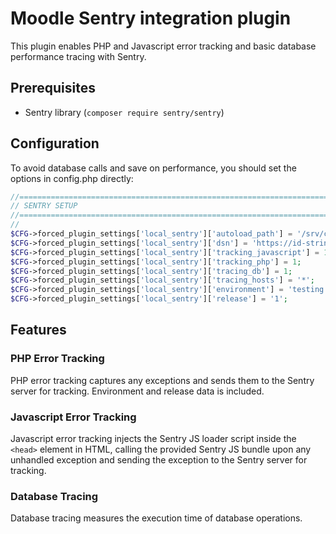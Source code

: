 # Moodle Sentry integration plugin

This plugin enables PHP and Javascript error tracking and basic database performance tracing with Sentry.


## Prerequisites

- Sentry library (`composer require sentry/sentry`)

## Configuration

To avoid database calls and save on performance, you should set the options in config.php directly:
```php
//=========================================================================
// SENTRY SETUP
//=========================================================================
//
$CFG->forced_plugin_settings['local_sentry']['autoload_path'] = '/srv/composer/vendor/autoload.php';
$CFG->forced_plugin_settings['local_sentry']['dsn'] = 'https://id-string@localhost/1';
$CFG->forced_plugin_settings['local_sentry']['tracking_javascript'] = 1;
$CFG->forced_plugin_settings['local_sentry']['tracking_php'] = 1;
$CFG->forced_plugin_settings['local_sentry']['tracing_db'] = 1;
$CFG->forced_plugin_settings['local_sentry']['tracing_hosts'] = '*';
$CFG->forced_plugin_settings['local_sentry']['environment'] = 'testing';
$CFG->forced_plugin_settings['local_sentry']['release'] = '1';
```

## Features

### PHP Error Tracking

PHP error tracking captures any exceptions and sends them to the Sentry server for tracking. Environment and release data is included.

### Javascript Error Tracking

Javascript error tracking injects the Sentry JS loader script inside the `<head>` element in HTML, calling the provided Sentry JS bundle upon any unhandled exception and sending the exception to the Sentry server for tracking.

### Database Tracing

Database tracing measures the execution time of database operations.



